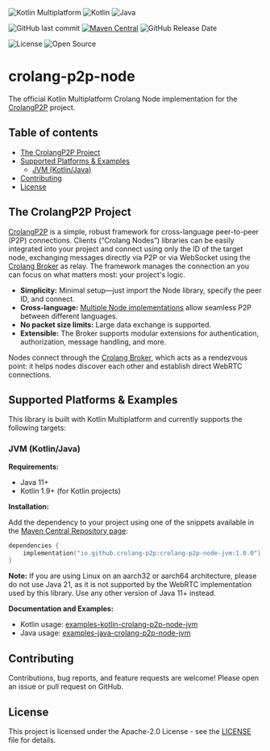 ![Kotlin Multiplatform](https://img.shields.io/badge/Kotlin-Multiplatform-blue?logo=kotlin)
![Kotlin](https://img.shields.io/badge/Kotlin-1.9-blueviolet?logo=kotlin)
![Java](https://img.shields.io/badge/Java-11-blue)

![GitHub last commit](https://img.shields.io/github/last-commit/crolang-p2p/crolang-p2p-node)
[![Maven Central](https://img.shields.io/maven-central/v/io.github.crolang-p2p/crolang-p2p-node-jvm.svg)](https://central.sonatype.com/artifact/io.github.crolang-p2p/crolang-p2p-node-jvm)
![GitHub Release Date](https://img.shields.io/github/release-date/crolang-p2p/crolang-p2p-node)

![License](https://img.shields.io/badge/License-Apache_2.0-blue.svg)
![Open Source](https://img.shields.io/badge/Open%20Source-%E2%9C%93-brightgreen)

# crolang-p2p-node
The official Kotlin Multiplatform Crolang Node implementation for the [CrolangP2P](https://github.com/crolang-p2p) project.

## Table of contents
- [The CrolangP2P Project](#the-crolangp2p-project)
- [Supported Platforms & Examples](#supported-platforms--examples)
  - [JVM (Kotlin/Java)](#jvm-kotlinjava)
- [Contributing](#contributing)
- [License](#license)

## The CrolangP2P Project
[CrolangP2P](https://github.com/crolang-p2p) is a simple, robust framework for cross-language peer-to-peer (P2P) connections. Clients (“Crolang Nodes”) libraries can be easily integrated into your project and connect using only the ID of the target node, exchanging messages directly via P2P or via WebSocket using the [Crolang Broker](https://github.com/crolang-p2p/crolang-p2p-broker) as relay. The framework manages the connection an you can focus on what matters most: your project's logic.

- **Simplicity:** Minimal setup—just import the Node library, specify the peer ID, and connect.
- **Cross-language:** [Multiple Node implementations](#supported-platforms--examples) allow seamless P2P between different languages.
- **No packet size limits:** Large data exchange is supported.
- **Extensible:** The Broker supports modular extensions for authentication, authorization, message handling, and more.

Nodes connect through the [Crolang Broker](https://github.com/crolang-p2p/crolang-p2p-broker), which acts as a rendezvous point: it helps nodes discover each other and establish direct WebRTC connections.

## Supported Platforms & Examples

This library is built with Kotlin Multiplatform and currently supports the following targets:

### JVM (Kotlin/Java)

**Requirements:**
- Java 11+
- Kotlin 1.9+ (for Kotlin projects)

**Installation:**

Add the dependency to your project using one of the snippets available in the [Maven Central Repository page](https://central.sonatype.com/artifact/io.github.crolang-p2p/crolang-p2p-node-jvm/overview):

```kotlin
dependencies {
    implementation("io.github.crolang-p2p:crolang-p2p-node-jvm:1.0.0")
}
```

**Note:** If you are using Linux on an aarch32 or aarch64 architecture, please do not use Java 21, as it is not supported by the WebRTC implementation used by this library. Use any other version of Java 11+ instead.

**Documentation and Examples:**
- Kotlin usage: [examples-kotlin-crolang-p2p-node-jvm](https://github.com/crolang-p2p/examples-kotlin-crolang-p2p-node-jvm)
- Java usage: [examples-java-crolang-p2p-node-jvm](https://github.com/crolang-p2p/examples-java-crolang-p2p-node-jvm)

## Contributing
Contributions, bug reports, and feature requests are welcome! Please open an issue or pull request on GitHub.

## License
This project is licensed under the Apache-2.0 License - see the [LICENSE](./LICENSE) file for details.